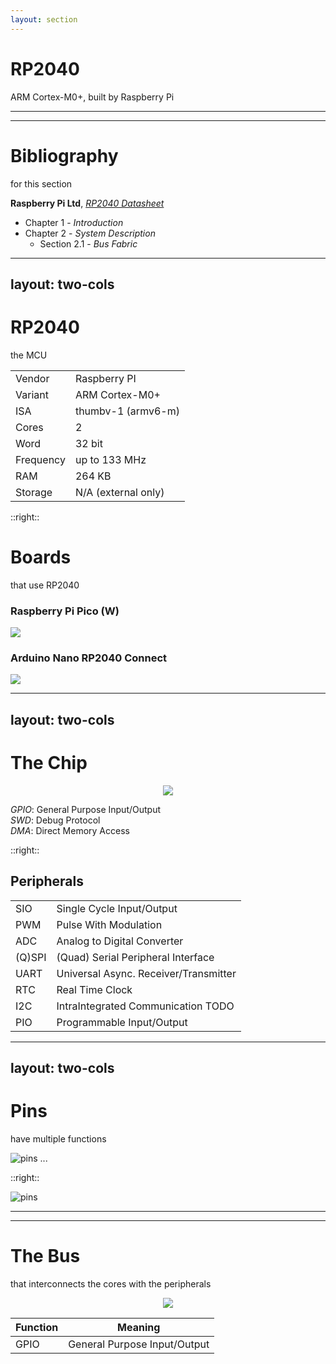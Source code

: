 ```yaml
---
layout: section
---
```

# RP2040
ARM Cortex-M0+, built by Raspberry Pi

---
---
# Bibliography
for this section

**Raspberry Pi Ltd**, *[RP2040 Datasheet](https://datasheets.raspberrypi.com/rp2040/rp2040-datasheet.pdf)*
   - Chapter 1 - *Introduction*
   - Chapter 2 - *System Description*
     - Section 2.1 - *Bus Fabric*

---
layout: two-cols
---
# RP2040
the MCU

| | |
|-|-|
| Vendor | Raspberry PI |
| Variant | ARM Cortex-M0+ |
| ISA | thumbv-1 (armv6-m) |
| Cores | 2 |
| Word | 32 bit |
| Frequency | up to 133 MHz |
| RAM | 264 KB |
| Storage | N/A (external only) |

::right::

# Boards
that use RP2040

### Raspberry Pi Pico (W)

<img src="/processor/pico.jpg" class="w-60" />

### Arduino Nano RP2040 Connect

<img src="/rp2040/arduino_nano_rp2040_connect.jpg" class="w-60" />

---
layout: two-cols
---
# The Chip

<div align="center">
<img src="/rp2040/rp2040_chip.png" class="h-80" />
</div align="center">

*GPIO*: General Purpose Input/Output\
*SWD*: Debug Protocol\
*DMA*: Direct Memory Access

::right::

## Peripherals

|  |  |
|------|-------------|
| SIO  | Single Cycle Input/Output |
| PWM | Pulse With Modulation |
| ADC | Analog to Digital Converter |
| (Q)SPI | (Quad) Serial Peripheral Interface |
| UART | Universal Async. Receiver/Transmitter |
| RTC | Real Time Clock |
| I2C | IntraIntegrated Communication  TODO |
| PIO | Programmable Input/Output |

---
layout: two-cols
---
# Pins
have multiple functions

![pins](/rp2040/pin_functions.png)
...

::right::

![pins](/rp2040/rp2040_pins.png)

---
---
# The Bus
that interconnects the cores with the peripherals

<div align="center">
<img src="/rp2040/rp2040_bus.png" class="h-100" />
</div align="center">


| Function | Meaning |
|----------|---------|
| GPIO | General Purpose Input/Output |

